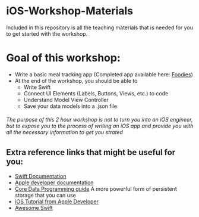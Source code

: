 # iOS-Workshop-Materials
Included in this repository is all the teaching materials that is needed for you to get started with the workshop.

# Goal of this workshop:
* Write a basic meal tracking app (Completed app available here: [Foodies](https://github.com/cjinghong/Foodies))
* At the end of the workshop, you should be able to
    * Write Swift
    * Connect UI Elements (Labels, Buttons, Views, etc.) to code
    * Understand Model View Controller
    * Save your data models into a .json file

###### *The purpose of this 2 hour workshop is not to turn you into an iOS engineer, but to expose you to the process of writing an iOS app and provide you with all the necessary information to get you strated*

## Extra reference links that might be useful for you:
* [Swift Documentation](https://developer.apple.com/library/content/documentation/Swift/Conceptual/Swift_Programming_Language/index.html)
* [Apple developer documentation](https://developer.apple.com/documentation/)
* [Core Data Programming guide](https://developer.apple.com/library/content/documentation/Cocoa/Conceptual/CoreData/index.html#//apple_ref/doc/uid/TP40001075-CH2-SW1) A more powerful form of persistent storage that you can use
* [iOS Tutorial from Apple Developer](https://developer.apple.com/library/content/referencelibrary/GettingStarted/DevelopiOSAppsSwift/index.html#//apple_ref/doc/uid/TP40015214-CH2-SW1)
* [Awesome Swift](https://github.com/matteocrippa/awesome-swift)
